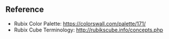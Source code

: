 ## Reference
- Rubix Color Palette: https://colorswall.com/palette/171/
- Rubix Cube Terminology: http://rubikscube.info/concepts.php
